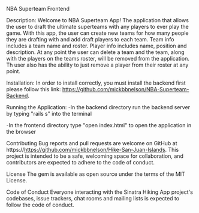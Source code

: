 NBA Superteam Frontend

Description:
Welcome to NBA Superteam App!  The application that allows the user to draft the ultimate superteams with any players to ever play the game.  With this app, the user can create new teams for how many people they are drafting with and add draft players to each team.  Team info includes a team name and roster.  Player info includes name, position and description.  At any point the user can delete a team and the team, along with the players on the teams roster, will be removed from the application.  Th user also has the ability to just remove a player from their roster at any point.

Installation:
In order to install correctly, you must install the backend first please follow this link: https://github.com/mickbbnelson/NBA-Superteam-Backend.

Running the Application:
-In the backend directory run the backend server by typing "rails s" into the terminal 

-In the frontend directory type "open index.html" to open the application in the browser

Contributing
Bug reports and pull requests are welcome on GitHub at https://https://github.com/mickbbnelson/Hike-San-Juan-Islands. This project is intended to be a safe, welcoming space for collaboration, and contributors are expected to adhere to the code of conduct.

License
The gem is available as open source under the terms of the MIT License.

Code of Conduct
Everyone interacting with the Sinatra Hiking App project's codebases, issue trackers, chat rooms and mailing lists is expected to follow the code of conduct.
